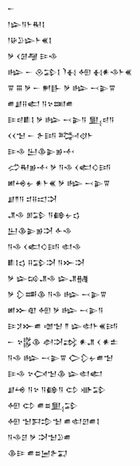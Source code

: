 <div class='block'>
<div class='line'>𒀸</div>
<div class='line'>𒁹𒇽𒀀𒈨𒊑𒋙</div>
<div class='line'>𒁹𒄩𒊒𒇽𒈨𒌍𒋙</div>
<div class='line'>𒃻 𒌋𒌆𒆷 𒄿𒈾</div>
<div class='line'>𒈗 𒀸 𒊮𒁉𒋙 𒇺𒈬 𒅇 𒈬𒀭𒈾𒈨𒌍</div>
<div class='line'>𒐊 𒐋 𒃻 𒀸 𒂍𒃲 𒃻 𒈗 𒁁𒉌𒐊</div>
<div class='line'>𒌑𒋗𒍝𒅗 𒀀𒆳𒌅𒌑</div>
<div class='line'>𒄿𒁀𒀾𒋙 𒃻 𒈗 𒁁𒉌𒀀 𒅅𒁀𒀀</div>
<div class='line'>𒌋𒌋𒈠 𒀸 𒉿𒅀 𒅋𒋼𒈨</div>
<div class='line'>𒄿𒈾 𒌨𒆠𒉌𒂊𒋾</div>
<div class='line'>𒈤𒊑𒂊𒋾 𒃻 𒀀𒈾 𒌋𒅗𒄭𒅀</div>
<div class='line'>𒅖𒆲𒉡 𒀭𒈨𒌍 𒃻 𒈗 𒁁𒉌𒐊</div>
<div class='line'>𒋗𒈫𒀀 𒄑𒍝𒀊𒋫</div>
<div class='line'>𒂗𒈾 𒁳𒁉 𒀀𒂵𒉡𒌓</div>
<div class='line'>𒌨𒆠𒉌𒂊𒋫 𒅆𒈾</div>
<div class='line'>𒀀𒈾 𒌋𒅗𒄭𒅀 𒊕𒈾</div>
<div class='line'>𒀾𒋙𒌓 𒍝𒁉𒋫 𒀀𒁍𒋫</div>
<div class='line'>𒃻 𒇽𒄘𒂗𒈾 𒇽𒂗𒉆</div>
<div class='line'>𒃻 𒁷𒌁𒆠 𒀀𒈾 𒈗 𒁁𒉌𒐊</div>
<div class='line'>𒅖𒁍𒊏 𒅇 𒃻 𒈗 𒁁𒉌𒀀</div>
<div class='line'>𒄿𒋡𒁍𒌑 𒌝𒈠 𒈫 𒇽𒊕𒈨𒌍𒅀</div>
<div class='line'>𒀸 𒆳𒌵𒆠 𒀠𒋫𒃶 𒀭𒂗 𒌋 𒀭𒉺</div>
<div class='line'>𒀀𒈾 𒈗 𒁁𒉌𒐊 𒀖𒁷𒉡𒌑𒈠</div>
<div class='line'>𒄿𒈾 𒆳𒉏𒈠𒆠 𒇽𒊕𒅗</div>
<div class='line'>𒋗𒆲 𒀀𒆳 𒀀𒂵𒀀 𒌌 𒀝𒁉</div>
<div class='line'>𒅇 𒌌 𒌑𒊺𒅅𒁉</div>
<div class='line'>𒅇 𒈠𒁕𒄠𒈠 𒌑𒊕𒇻𒌑𒋙</div>
<div class='line'>𒀀𒈾𒆪 𒃻 𒋫𒈠𒊒𒌑</div>
<div class='line'>𒆠𒄿 𒌑𒊺𒅁𒉿𒍑</div>
</div>